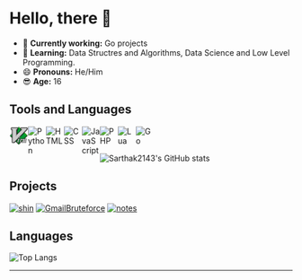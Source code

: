 # Hello, there 👋


- 🔭 **Currently working:** Go projects
- 🌱 **Learning:** Data Structres and Algorithms, Data Science and Low Level Programming.
- 😄 **Pronouns:** He/Him
- 😎 **Age:** 16

## Tools and Languages

<img align="left" alt="Vim" width="33px" src="https://raw.githubusercontent.com/github/explore/80688e429a7d4ef2fca1e82350fe8e3517d3494d/topics/vim/vim.png" />

<img align="left" alt="Python" width="32px" src="https://raw.githubusercontent.com/abrahamcalf/programming-languages-logos/master/src/python/python.svg" />

<img align="left" alt="HTML" width="32px" src="https://raw.githubusercontent.com/abrahamcalf/programming-languages-logos/master/src/html/html.svg" />

<img align="left" alt="CSS" width="32px" src="https://raw.githubusercontent.com/abrahamcalf/programming-languages-logos/master/src/css/css.svg" />

<img align="left" alt="JavaScript" width="32px" src="https://raw.githubusercontent.com/abrahamcalf/programming-languages-logos/master/src/javascript/javascript.svg" />

<img align="left" alt="PHP" width="32px" src="https://raw.githubusercontent.com/abrahamcalf/programming-languages-logos/master/src/php/php.svg" />

<img align="left" alt="Lua" width="32px" src="https://raw.githubusercontent.com/abrahamcalf/programming-languages-logos/master/src/lua/lua.svg" />

<img align="left" alt="Go" width="32px" src="https://raw.githubusercontent.com/abrahamcalf/programming-languages-logos/master/src/go/go.svg" />

<br>
<br>

![Sarthak2143's GitHub stats](https://github-readme-stats.vercel.app/api?username=Sarthak2143&show_icons=true&theme=tokyonight)

## Projects

[![shin](https://github-readme-stats.vercel.app/api/pin/?username=Sarthak2143&repo=shin&theme=tokyonight)](https://github.com/Sarthak2143/shin)
[![GmailBruteforce](https://github-readme-stats.vercel.app/api/pin/?username=Sarthak2143&repo=GmailBruteforce&theme=tokyonight)](https://github.com/Sarthak2143/GmailBruteforce)
[![notes](https://github-readme-stats.vercel.app/api/pin/?username=Sarthak2143&repo=notes&theme=tokyonight)](https://github.com/Sarthak2143/notes)
## Languages

![Top Langs](https://github-readme-stats.vercel.app/api/top-langs/?username=Sarthak2143&layout=compact&theme=tokyonight)

---

